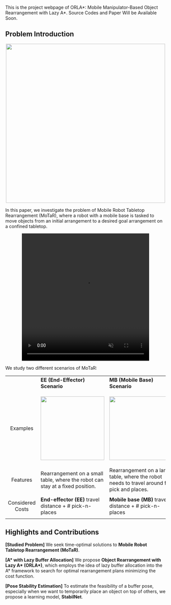 
This is the project webpage of ORLA\*: Mobile Manipulator-Based Object Rearrangement with Lazy A\*. Source Codes and Paper Will be Available Soon.

## Problem Introduction
<p align="center">
<img src="https://github.com/gaokai15/ORLA-Star/assets/53358252/fac6d8f3-1cd4-40ca-bf87-ca27ffdeea4e" width="500" >
</p>
In this paper, we investigate the problem of Mobile Robot Tabletop Rearrangement (MoTaR), where a robot with a mobile base is tasked to move objects from an initial arrangement to a desired goal arrangement on a confined tabletop.

<p align="center">
<video width="400" height="400" autoplay muted loop>
<source src="https://github.com/gaokai15/ORLA-Star/assets/53358252/18d77ed2-d65b-42d7-9ce7-583f482a41b0" type="video/mp4"> 
</video>
</p>

We study two different scenarios of MoTaR:
<table>
  <tr>
    <td></td>
    <td>
      <strong>EE (End-Effector) Scenario</strong>
    </td>
    <td>
      <strong>MB (Mobile Base) Scenario</strong>
    </td>
  </tr>
  <tr>
    <td>
      <p align="center">
      Examples
      </p>
    </td>
    <td>
      <p align="center">
      <img src="https://github.com/gaokai15/ORLA-Star/assets/53358252/70f5f107-7ebf-4571-8e91-7efc1c6f4740" height="200" width=auto>
      </p>
    </td>
    <td>
      <p align="center">
      <img src="https://github.com/gaokai15/ORLA-Star/assets/53358252/4d49917d-9f6f-44ed-b336-ca0ea81c7d63" height="200" width=auto>
      </p>
    </td>
  </tr>
  <tr>
    <td>
      <p align="center">
      Features
      </p>
    </td>
    <td>
      Rearrangement on a small table, where the robot can stay at a fixed position.
    </td>
    <td>
      Rearrangement on a large table, where the robot needs to travel around for pick and places.
    </td>
  </tr>
  <tr>
    <td>
      <p align="center">
      Considered Costs
      </p>
    </td>
    <td>
      <strong>End-effector (EE)</strong> travel distance + # pick-n-places
    </td>
    <td>
      <strong>Mobile base (MB)</strong> travel distance + # pick-n-places
    </td>
  </tr>
  </table>

## Highlights and Contributions
**[Studied Problem]** We seek time-optimal solutions to **Mobile Robot Tabletop Rearrangement (MoTaR)**.

**[A\* with Lazy Buffer Allocation]** We propose **Object Rearrangement with Lazy A\* (ORLA\*)**, which employs the idea of lazy buffer allocation into the A\* framework to search for optimal rearrangement plans minimizing the cost function.

**[Pose Stability Estimation]** To estimate the feasibility of a buffer pose, especially when we want to temporarily place an object on top of others, we propose a learning model, **StabilNet**.



  
